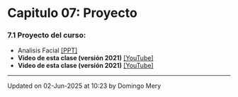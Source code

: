 
# Capitulo 07: Proyecto
### 7.1 Proyecto del curso:
* Analisis Facial [[PPT]](https://www.dropbox.com/s/k45nta3dn02vxpe/2021_AnalisisFacial_DCC_Patrones.pptx?dl=0)
* **Video de esta clase (versión 2021)** [[YouTube]](https://youtu.be/wq_m0HPN1MM)
* **Video de esta clase (versión 2021)** [[YouTube]](https://youtu.be/n6kB0nkfxwo)
---


Updated on 02-Jun-2025 at 10:23 by Domingo Mery
